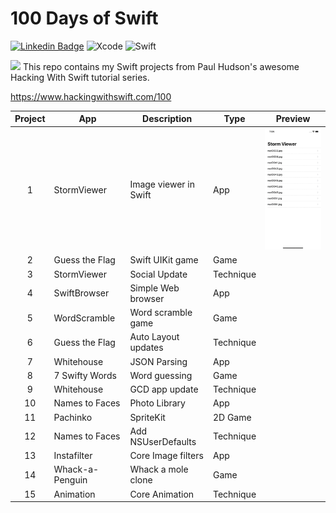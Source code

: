 # 100 Days of Swift

[![Linkedin Badge](https://img.shields.io/badge/-Linkedin-0e76a8?style=flat&labelColor=0e76a8&logo=linkedin&logoColor=white)](https://www.linkedin.com/in/jf96/)
![Xcode](https://img.shields.io/badge/Xcode-007ACC?style=flat&logo=Xcode&logoColor=white)
![Swift](https://img.shields.io/badge/swift-F54A2A?style=flat&logo=swift&logoColor=white)

<img src="https://emojis.slackmojis.com/emojis/images/1621024394/39092/cat-roll.gif?1621024394" width="25"/>
This repo contains my Swift projects from Paul Hudson's awesome Hacking With Swift tutorial series.

https://www.hackingwithswift.com/100

| Project | App             | Description           | Type      | Preview                                               |
| :-----: | --------------- | --------------------- | --------- | ----------------------------------------------------- |
|    1    | StormViewer     | Image viewer in Swift | App       | <img src="readme-files/p1-preview.gif" width="150" /> |
|    2    | Guess the Flag  | Swift UIKit game      | Game      |                                                       |
|    3    | StormViewer     | Social Update         | Technique |                                                       |
|    4    | SwiftBrowser    | Simple Web browser    | App       |                                                       |
|    5    | WordScramble    | Word scramble game    | Game      |                                                       |
|    6    | Guess the Flag  | Auto Layout updates   | Technique |                                                       |
|    7    | Whitehouse      | JSON Parsing          | App       |                                                       |
|    8    | 7 Swifty Words  | Word guessing         | Game      |                                                       |
|    9    | Whitehouse      | GCD app update        | Technique |                                                       |
|   10    | Names to Faces  | Photo Library         | App       |                                                       |
|   11    | Pachinko        | SpriteKit             | 2D Game   |                                                       |
|   12    | Names to Faces  | Add NSUserDefaults    | Technique |                                                       |
|   13    | Instafilter     | Core Image filters    | App       |                                                       |
|   14    | Whack-a-Penguin | Whack a mole clone    | Game      |                                                       |
|   15    | Animation       | Core Animation        | Technique |                                                       |
